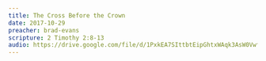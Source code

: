 ```yaml
---
title: The Cross Before the Crown
date: 2017-10-29
preacher: brad-evans
scripture: 2 Timothy 2:8-13
audio: https://drive.google.com/file/d/1PxkEA7SIttbtEipGhtxWAqk3AsW0Vwfk/view
---
```

